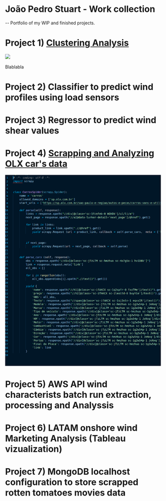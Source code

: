 # João Pedro Stuart - Work collection
-- Portfolio of my WIP and finished projects.

# Project 1) [Clustering Analysis](https://github.com/jstuartpieri/players_skill_cluster_analysis)

![](https://github.com/jstuartpieri/stuart_portfolio/blob/master/images/clustering_img.png)

Blablabla

# Project 2) Classifier to predict wind profiles using load sensors

# Project 3) Regressor to predict wind shear values

# Project 4) [Scrapping and Analyzing OLX car's data](https://github.com/jstuartpieri/scrapping_carros_olx)

![](https://github.com/jstuartpieri/scrapping_carros_olx/blob/master/images/image.png)

# Project 5) AWS API wind characterists batch run extraction, processing and Analyssis

# Project 6) LATAM onshore wind Marketing Analysis (Tableau vizualization)

# Project 7) MongoDB localhost configuration to store scrapped rotten tomatoes movies data
